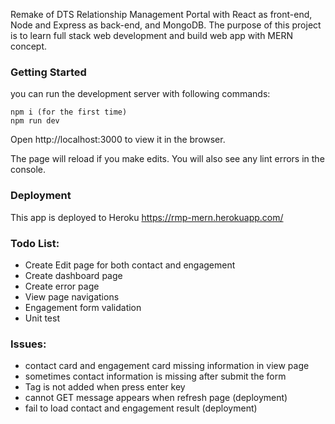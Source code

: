 Remake of DTS Relationship Management Portal with React as front-end, Node and Express as back-end, and MongoDB. The purpose of this project is to learn full stack web development and build web app with MERN concept.

### Getting Started
you can run the development server with following commands:
```
npm i (for the first time)
npm run dev
```
Open http://localhost:3000 to view it in the browser.

The page will reload if you make edits.
You will also see any lint errors in the console.

### Deployment
This app is deployed to Heroku
https://rmp-mern.herokuapp.com/

### Todo List:
- Create Edit page for both contact and engagement
- Create dashboard page
- Create error page
- View page navigations
- Engagement form validation
- Unit test

### Issues:
- contact card and engagement card missing information in view page
- sometimes contact information is missing after submit the form
- Tag is not added when press enter key
- cannot GET message appears when refresh page (deployment)
- fail to load contact and engagement result (deployment)
